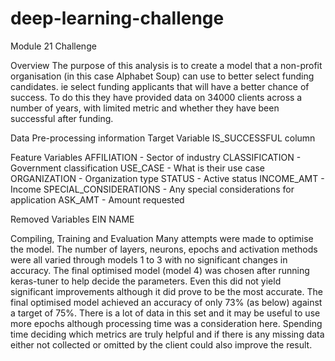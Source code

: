 # deep-learning-challenge
Module 21 Challenge

Overview
The purpose of this analysis is to create a model that a non-profit organisation (in this case Alphabet Soup) can use to better select funding candidates. ie select funding applicants that will have a better chance of success. To do this they have provided data on 34000 clients across a number of years, with limited metric and whether they have been successful after funding.

Data Pre-processing information
Target Variable
IS_SUCCESSFUL column

Feature Variables
AFFILIATION - Sector of industry
CLASSIFICATION - Government classification
USE_CASE - What is their use case
ORGANIZATION - Organization type
STATUS - Active status
INCOME_AMT - Income
SPECIAL_CONSIDERATIONS - Any special considerations for application
ASK_AMT - Amount requested

 Removed Variables
EIN
NAME

Compiling, Training and Evaluation
Many attempts were made to optimise the model. The number of layers, neurons, epochs and activation methods were all varied through models 1 to 3 with no significant changes in accuracy. The final optimised model (model 4) was chosen after running keras-tuner to help decide the parameters. Even this did not yield significant improvements although it did prove to be the most accurate.
The final optimised model achieved an accuracy of only 73% (as below) against a target of 75%.
There is a lot of data in this set and it may be useful to use more epochs although processing time was a consideration here. Spending time deciding which metrics are truly helpful and if there is any missing data either not collected or omitted by the client could also improve the result.
